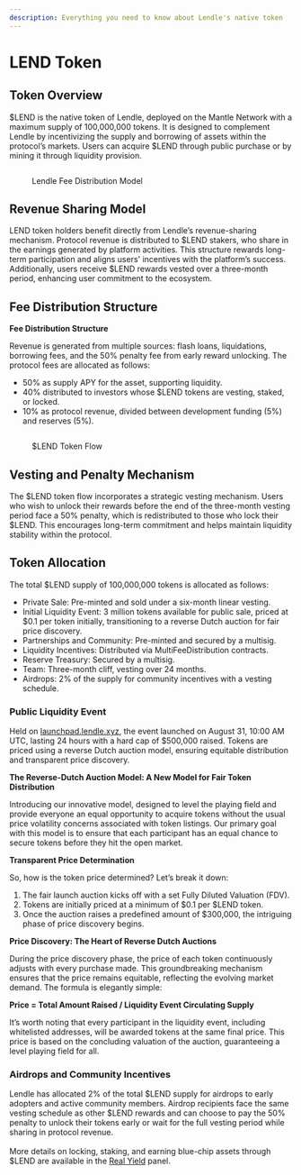 ```yaml
---
description: Everything you need to know about Lendle's native token
---
```


# LEND Token

## Token Overview

$LEND is the native token of Lendle, deployed on the Mantle Network with a maximum supply of 100,000,000 tokens. It is designed to complement Lendle by incentivizing the supply and borrowing of assets within the protocol’s markets. Users can acquire $LEND through public purchase or by mining it through liquidity provision.

<figure><img src="../.gitbook/assets/grafico 1-02.jpg" alt=""><figcaption><p>Lendle Fee Distribution Model</p></figcaption></figure>

## Revenue Sharing Model

LEND token holders benefit directly from Lendle’s revenue-sharing mechanism. Protocol revenue is distributed to $LEND stakers, who share in the earnings generated by platform activities. This structure rewards long-term participation and aligns users' incentives with the platform’s success. Additionally, users receive $LEND rewards vested over a three-month period, enhancing user commitment to the ecosystem.

## Fee Distribution Structure

**Fee Distribution Structure**

Revenue is generated from multiple sources: flash loans, liquidations, borrowing fees, and the 50% penalty fee from early reward unlocking. The protocol fees are allocated as follows:

* 50% as supply APY for the asset, supporting liquidity.
* 40% distributed to investors whose $LEND tokens are vesting, staked, or locked.
* 10% as protocol revenue, divided between development funding (5%) and reserves (5%).

<figure><img src="../.gitbook/assets/GRAPHIC n2-02.jpg" alt=""><figcaption><p>$LEND Token Flow</p></figcaption></figure>

## Vesting and Penalty Mechanism

The $LEND token flow incorporates a strategic vesting mechanism. Users who wish to unlock their rewards before the end of the three-month vesting period face a 50% penalty, which is redistributed to those who lock their $LEND. This encourages long-term commitment and helps maintain liquidity stability within the protocol.

## Token Allocation

The total $LEND supply of 100,000,000 tokens is allocated as follows:

* Private Sale: Pre-minted and sold under a six-month linear vesting.
* Initial Liquidity Event: 3 million tokens available for public sale, priced at $0.1 per token initially, transitioning to a reverse Dutch auction for fair price discovery.
* Partnerships and Community: Pre-minted and secured by a multisig.
* Liquidity Incentives: Distributed via MultiFeeDistribution contracts.
* Reserve Treasury: Secured by a multisig.
* Team: Three-month cliff, vesting over 24 months.
* Airdrops: 2% of the supply for community incentives with a vesting schedule.

### Public Liquidity Event

Held on [launchpad.lendle.xyz](https://launchpad.lendle.xyz), the event launched on August 31, 10:00 AM UTC, lasting 24 hours with a hard cap of $500,000 raised. Tokens are priced using a reverse Dutch auction model, ensuring equitable distribution and transparent price discovery.

**The Reverse-Dutch Auction Model: A New Model for Fair Token Distribution**

Introducing our innovative model, designed to level the playing field and provide everyone an equal opportunity to acquire tokens without the usual price volatility concerns associated with token listings. Our primary goal with this model is to ensure that each participant has an equal chance to secure tokens before they hit the open market.

**Transparent Price Determination**

So, how is the token price determined? Let’s break it down:

1. The fair launch auction kicks off with a set Fully Diluted Valuation (FDV).
2. Tokens are initially priced at a minimum of $0.1 per $LEND token.
3. Once the auction raises a predefined amount of $300,000, the intriguing phase of price discovery begins.

**Price Discovery: The Heart of Reverse Dutch Auctions**

During the price discovery phase, the price of each token continuously adjusts with every purchase made. This groundbreaking mechanism ensures that the price remains equitable, reflecting the evolving market demand. The formula is elegantly simple:

**Price = Total Amount Raised / Liquidity Event Circulating Supply**

It’s worth noting that every participant in the liquidity event, including whitelisted addresses, will be awarded tokens at the same final price. This price is based on the concluding valuation of the auction, guaranteeing a level playing field for all.

### Airdrops and Community Incentives

Lendle has allocated 2% of the total $LEND supply for airdrops to early adopters and active community members. Airdrop recipients face the same vesting schedule as other $LEND rewards and can choose to pay the 50% penalty to unlock their tokens early or wait for the full vesting period while sharing in protocol revenue.\
\
More details on locking, staking, and earning blue-chip assets through $LEND are available in the [Real Yield](https://app.lendle.xyz/real_yield) panel.
